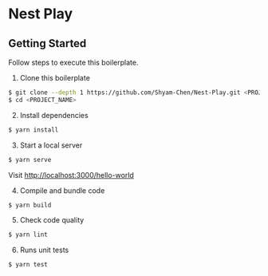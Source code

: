 # Nest Play

## Getting Started

Follow steps to execute this boilerplate.

1. Clone this boilerplate

```bash
$ git clone --depth 1 https://github.com/Shyam-Chen/Nest-Play.git <PROJECT_NAME>
$ cd <PROJECT_NAME>
```

2. Install dependencies

```bash
$ yarn install
```

3. Start a local server

```bash
$ yarn serve
```

Visit [http://localhost:3000/hello-world](http://localhost:3000/hello-world)

4. Compile and bundle code

```bash
$ yarn build
```

5. Check code quality

```bash
$ yarn lint
```

6. Runs unit tests

```bash
$ yarn test
```
